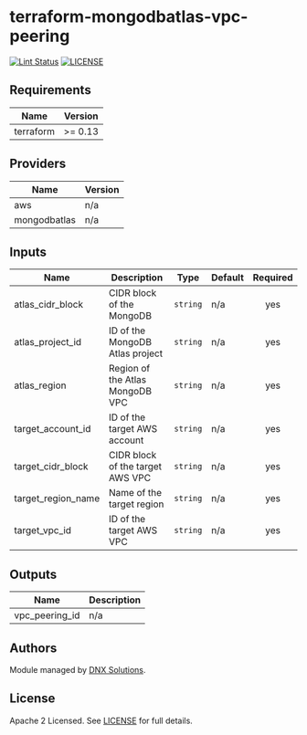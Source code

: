 # terraform-mongodbatlas-vpc-peering

[![Lint Status](https://github.com/DNXLabs/terraform-aws-template/workflows/Lint/badge.svg)](https://github.com/DNXLabs/terraform-mongodbatlas-vpc-peering/actions)
[![LICENSE](https://img.shields.io/github/license/DNXLabs/terraform-aws-template)](https://github.com/DNXLabs/terraform-mongodbatlas-vpc-peering/blob/master/LICENSE)

<!--- BEGIN_TF_DOCS --->

## Requirements

| Name | Version |
|------|---------|
| terraform | >= 0.13 |

## Providers

| Name | Version |
|------|---------|
| aws | n/a |
| mongodbatlas | n/a |

## Inputs

| Name | Description | Type | Default | Required |
|------|-------------|------|---------|:--------:|
| atlas\_cidr\_block | CIDR block of the MongoDB | `string` | n/a | yes |
| atlas\_project\_id | ID of the MongoDB Atlas project | `string` | n/a | yes |
| atlas\_region | Region of the Atlas MongoDB VPC | `string` | n/a | yes |
| target\_account\_id | ID of the target AWS account | `string` | n/a | yes |
| target\_cidr\_block | CIDR block of the target AWS VPC | `string` | n/a | yes |
| target\_region\_name | Name of the target region | `string` | n/a | yes |
| target\_vpc\_id | ID of the target AWS VPC | `string` | n/a | yes |

## Outputs

| Name | Description |
|------|-------------|
| vpc\_peering\_id | n/a |

<!--- END_TF_DOCS --->

## Authors

Module managed by [DNX Solutions](https://github.com/DNXLabs).

## License

Apache 2 Licensed. See [LICENSE](https://github.com/DNXLabs/terraform-mongodbatlas-vpc-peering/blob/master/LICENSE) for full details.
